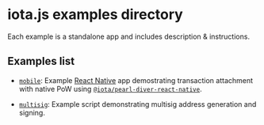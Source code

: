 # iota.js examples directory

Each example is a standalone app and includes description & instructions.

## Examples list
- [`mobile`](https://github.com/iotaledger/iota.js/tree/next/examples/mobile): Example [React Native](https://facebook.github.io/react-native/)
  app demostrating transaction attachment with native PoW using
  [`@iota/pearl-diver-react-native`](https://github.com/iotaledger/iota.js/tree/next/packages/pearl-diver-react-native#iotapearl-diver-react-native).

- [`multisig`](https://github.com/iotaledger/iota.js/tree/next/examples/multisig): Example
  script demonstrating multisig address generation and signing.
